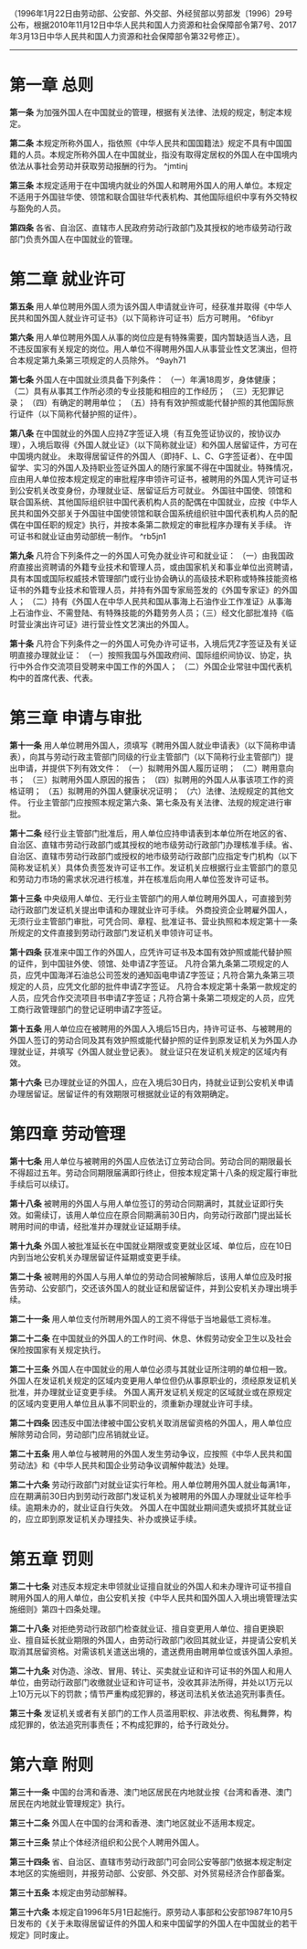 （1996年1月22日由劳动部、公安部、外交部、外经贸部以劳部发〔1996〕29号公布，根据2010年11月12日中华人民共和国人力资源和社会保障部令第7号、2017年3月13日中华人民共和国人力资源和社会保障部令第32号修正）。
___
# 第一章 总则
**第一条** 为加强外国人在中国就业的管理，根据有关法律、法规的规定，制定本规定。

**第二条** 本规定所称外国人，指依照《中华人民共和国国籍法》规定不具有中国国籍的人员。本规定所称外国人在中国就业，指没有取得定居权的外国人在中国境内依法从事社会劳动并获取劳动报酬的行为。 ^jmtinj

**第三条** 本规定适用于在中国境内就业的外国人和聘用外国人的用人单位。本规定不适用于外国驻华使、领馆和联合国驻华代表机构、其他国际组织中享有外交特权与豁免的人员。

**第四条** 各省、自治区、直辖市人民政府劳动行政部门及其授权的地市级劳动行政部门负责外国人在中国就业的管理。
# 第二章 就业许可
**第五条** 用人单位聘用外国人须为该外国人申请就业许可，经获准并取得《中华人民共和国外国人就业许可证书》（以下简称许可证书）后方可聘用。 ^6fibyr

**第六条** 用人单位聘用外国人从事的岗位应是有特殊需要，国内暂缺适当人选，且不违反国家有关规定的岗位。用人单位不得聘用外国人从事营业性文艺演出，但符合本规定第九条第三项规定的人员除外。 ^9ayh71

**第七条** 外国人在中国就业须具备下列条件：
（一）年满18周岁，身体健康；
（二）具有从事其工作所必须的专业技能和相应的工作经历；
（三）无犯罪记录；
（四）有确定的聘用单位；
（五）持有有效护照或能代替护照的其他国际旅行证件（以下简称代替护照的证件）。

**第八条** 在中国就业的外国人应持Z字签证入境（有互免签证协议的，按协议办理），入境后取得《外国人就业证》（以下简称就业证）和外国人居留证件，方可在中国境内就业。
未取得居留证件的外国人（即持F、L、C、G字签证者）、在中国留学、实习的外国人及持职业签证外国人的随行家属不得在中国就业。特殊情况，应由用人单位按本规定规定的审批程序申领许可证书，被聘用的外国人凭许可证书到公安机关改变身份，办理就业证、居留证后方可就业。
外国驻中国使、领馆和联合国系统、其他国际组织驻中国代表机构人员的配偶在中国就业，应按《中华人民共和国外交部关于外国驻中国使领馆和联合国系统组织驻中国代表机构人员的配偶在中国任职的规定》执行，并按本条第二款规定的审批程序办理有关手续。
许可证书和就业证由劳动部统一制作。 ^rb5jn1

**第九条** 凡符合下列条件之一的外国人可免办就业许可和就业证：
（一）由我国政府直接出资聘请的外籍专业技术和管理人员，或由国家机关和事业单位出资聘请，具有本国或国际权威技术管理部门或行业协会确认的高级技术职称或特殊技能资格证书的外籍专业技术和管理人员，并持有外国专家局签发的《外国专家证》的外国人；
（二）持有《外国人在中华人民共和国从事海上石油作业工作准证》从事海上石油作业、不需登陆、有特殊技能的外籍劳务人员；（三）经文化部批准持《临时营业演出许可证》进行营业性文艺演出的外国人。

**第十条** 凡符合下列条件之一的外国人可免办许可证书，入境后凭Z字签证及有关证明直接办理就业证：
（一）按照我国与外国政府间、国际组织间协议、协定，执行中外合作交流项目受聘来中国工作的外国人；
（二）外国企业常驻中国代表机构中的首席代表、代表。
# 第三章 申请与审批
**第十一条** 用人单位聘用外国人，须填写《聘用外国人就业申请表》（以下简称申请表），向其与劳动行政主管部门同级的行业主管部门（以下简称行业主管部门）提出申请，并提供下列有效文件：
（一）拟聘用外国人履历证明；
（二）聘用意向书；
（三）拟聘用外国人原因的报告；
（四）拟聘用的外国人从事该项工作的资格证明；
（五）拟聘用的外国人健康状况证明；
（六）法律、法规规定的其他文件。
行业主管部门应按照本规定第六条、第七条及有关法律、法规的规定进行审批。

**第十二条** 经行业主管部门批准后，用人单位应持申请表到本单位所在地区的省、自治区、直辖市劳动行政部门或其授权的地市级劳动行政部门办理核准手续。省、自治区、直辖市劳动行政部门或授权的地市级劳动行政部门应指定专门机构（以下简称发证机关）具体负责签发许可证书工作。发证机关应根据行业主管部门的意见和劳动力市场的需求状况进行核准，并在核准后向用人单位签发许可证书。

**第十三条** 中央级用人单位、无行业主管部门的用人单位聘用外国人，可直接到劳动行政部门发证机关提出申请和办理就业许可手续。
外商投资企业聘雇外国人，无须行业主管部门审批，可凭合同、章程、批准证书、营业执照和本规定第十一条所规定的文件直接到劳动行政部门发证机关申领许可证书。

**第十四条** 获准来中国工作的外国人，应凭许可证书及本国有效护照或能代替护照的证件，到中国驻外使、领馆、处申请Z字签证。
凡符合第九条第二项规定的人员，应凭中国海洋石油总公司签发的通知函电申请Z字签证；凡符合第九条第三项规定的人员，应凭文化部的批件申请Z字签证。
凡符合本规定第十条第一款规定的人员，应凭合作交流项目书申请Z字签证；凡符合第十条第二项规定的人员，应凭工商行政管理部门的登记证明申请Z字签证。

**第十五条** 用人单位应在被聘用的外国人入境后15日内，持许可证书、与被聘用的外国人签订的劳动合同及其有效护照或能代替护照的证件到原发证机关为外国人办理就业证，并填写《外国人就业登记表》。
就业证只在发证机关规定的区域内有效。

**第十六条** 已办理就业证的外国人，应在入境后30日内，持就业证到公安机关申请办理居留证。居留证件的有效期限可根据就业证的有效期确定。
# 第四章 劳动管理
**第十七条** 用人单位与被聘用的外国人应依法订立劳动合同。劳动合同的期限最长不得超过五年。劳动合同期限届满即行终止，但按本规定第十八条的规定履行审批手续后可以续订。

**第十八条** 被聘用的外国人与用人单位签订的劳动合同期满时，其就业证即行失效。如需续订，该用人单位应在原合同期满前30日内，向劳动行政部门提出延长聘用时间的申请，经批准并办理就业证延期手续。

**第十九条** 外国人被批准延长在中国就业期限或变更就业区域、单位后，应在10日内到当地公安机关办理居留证件延期或变更手续。

**第二十条** 被聘用的外国人与用人单位的劳动合同被解除后，该用人单位应及时报告劳动、公安部门，交还该外国人的就业证和居留证件，并到公安机关办理出境手续。

**第二十一条** 用人单位支付所聘用外国人的工资不得低于当地最低工资标准。

**第二十二条** 在中国就业的外国人的工作时间、休息、休假劳动安全卫生以及社会保险按国家有关规定执行。

**第二十三条** 外国人在中国就业的用人单位必须与其就业证所注明的单位相一致。
外国人在发证机关规定的区域内变更用人单位但仍从事原职业的，须经原发证机关批准，并办理就业证变更手续。
外国人离开发证机关规定的区域就业或在原规定的区域内变更用人单位且从事不同职业的，须重新办理就业许可手续。

**第二十四条** 因违反中国法律被中国公安机关取消居留资格的外国人，用人单位应解除劳动合同，劳动部门应吊销就业证。

**第二十五条** 用人单位与被聘用的外国人发生劳动争议，应按照《中华人民共和国劳动法》和《中华人民共和国企业劳动争议调解仲裁法》处理。

**第二十六条** 劳动行政部门对就业证实行年检。用人单位聘用外国人就业每满1年，应在期满前30日内到劳动行政部门发证机关为被聘用的外国人办理就业证年检手续。逾期未办的，就业证自行失效。
外国人在中国就业期间遗失或损坏其就业证的，应立即到原发证机关办理挂失、补办或换证手续。
# 第五章 罚则
**第二十七条** 对违反本规定未申领就业证擅自就业的外国人和未办理许可证书擅自聘用外国人的用人单位，由公安机关按《中华人民共和国外国人入境出境管理法实施细则》第四十四条处理。

**第二十八条** 对拒绝劳动行政部门检查就业证、擅自变更用人单位、擅自更换职业、擅自延长就业期限的外国人，由劳动行政部门收回其就业证，并提请公安机关取消其居留资格。对需该机关遣送出境的，遣送费用由聘用单位或该外国人承担。

**第二十九条** 对伪造、涂改、冒用、转让、买卖就业证和许可证书的外国人和用人单位，由劳动行政部门收缴就业证和许可证书，没收其非法所得，并处以1万元以上10万元以下的罚款；情节严重构成犯罪的，移送司法机关依法追究刑事责任。

**第三十条** 发证机关或者有关部门的工作人员滥用职权、非法收费、徇私舞弊，构成犯罪的，依法追究刑事责任；不构成犯罪的，给予行政处分。
# 第六章 附则
**第三十一条** 中国的台湾和香港、澳门地区居民在内地就业按《台湾和香港、澳门居民在内地就业管理规定》执行。

**第三十二条** 外国人在中国的台湾和香港、澳门地区就业不适用本规定。

**第三十三条** 禁止个体经济组织和公民个人聘用外国人。

**第三十四条** 省、自治区、直辖市劳动行政部门可会同公安等部门依据本规定制定本地区的实施细则，并报劳动部、公安部、外交部、对外贸易经济合作部备案。

**第三十五条** 本规定由劳动部解释。

**第三十六条** 本规定自1996年5月1日起施行。原劳动人事部和公安部1987年10月5日发布的《关于未取得居留证件的外国人和来中国留学的外国人在中国就业的若干规定》同时废止。